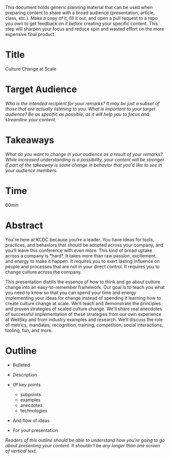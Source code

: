 This document holds generic planning material that can be used when preparing content to share with a broad audience (presentation, article, class, etc.).
Make a copy of it, fill it out, and open a pull request to a repo you own to get feedback on it _before_ creating your specific content.
This step will sharpen your focus and reduce spin and wasted effort on the more expensive final product.

# Title

Culture Change at Scale

# Target Audience

_Who is the intended recipient for your remarks?_
_It may be just a subset of those that are actually listening to you._
_What is important to your target audience?_
_Be as specific as possible, as it will help you to focus and streamline your content._

# Takeaways

_What do you want to change in your audience as a result of your remarks?_
_While increased understanding is a possibility, your content will be stronger if part of the takeaway is some change in behavior that you'd like to see in your audience members._

# Time

60min

# Abstract

You're here at KCDC because you're a leader.
You have ideas for tools, practices, and behaviors that should be adopted across your company,
and you'll leave this conference with even more.
This kind of broad uptake across a company is \*hard\*.
It takes more than raw passion, excitement, and energy to make it happen.
It requires you to exert lasting influence on people and processes that are not in your direct control.
It requires you to change culture across the company.

This presentation distills the essence of how to think and go about culture change into an easy-to-remember framework.
Our goal is to teach you what you need to know so that you can spend your time and energy implementing your ideas for change instead of spending it learning how to create culture change at scale.
We'll teach and demonstrate the principles and proven strategies of scaled culture change.
We'll share real anecdotes of successful implementation of these strategies from our own experience at WellSky and from industry examples and research.
We'll discuss the role of metrics, mandates, recognition, training, competition, social interactions, tooling, fun, and more.


# Outline

* Bulleted
* Description
* Of key points

  * subpoints
  * examples
  * anecdotes
  * technologies

* And flow of ideas
* For your presentation

_Readers of this outline should be able to understand how you're going to go about presenting your content._
_It shouldn't be any longer than one screen of vertical text._

